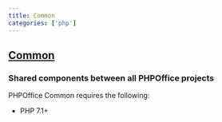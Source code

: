 ```yaml
---
title: Common
categories: ['php']
---
```

## [Common](https://github.com/PHPOffice/Common)

### Shared components between all PHPOffice projects


PHPOffice Common requires the following:

- PHP 7.1+

